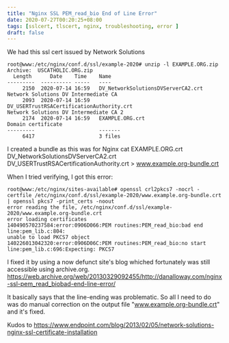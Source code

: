 ```yaml
---
title: "Nginx SSL PEM_read_bio End of Line Error"
date: 2020-07-27T00:20:25+08:00
tags: [sslcert, tlscert, nginx, troubleshooting, error ]
draft: false
---
```


We had this ssl cert issued by Network Solutions
```
root@www:/etc/nginx/conf.d/ssl/example-2020# unzip -l EXAMPLE.ORG.zip
Archive:  USCATHOLIC.ORG.zip
  Length      Date    Time    Name
---------  ---------- -----   ----
     2150  2020-07-14 16:59   DV_NetworkSolutionsDVServerCA2.crt
Network Solutions DV Intermediate CA
     2093  2020-07-14 16:59   DV_USERTrustRSACertificationAuthority.crt
Network Solutions DV Intermediate CA 2
     2174  2020-07-14 16:59   EXAMPLE.ORG.crt
Domain certificate
---------                     -------
     6417                     3 files
```

I created a bundle as this was for Nginx
cat EXAMPLE.ORG.crt DV_NetworkSolutionsDVServerCA2.crt DV_USERTrustRSACertificationAuthority.crt  > www.example.org-bundle.crt


When I tried verifying, I got this error:
```
root@www:/etc/nginx/sites-available# openssl crl2pkcs7 -nocrl -certfile /etc/nginx/conf.d/ssl/example-2020/www.example.org-bundle.crt | openssl pkcs7 -print_certs -noout
error reading the file, /etc/nginx/conf.d/ssl/example-2020/www.example.org-bundle.crt
error loading certificates
140490570237584:error:0906D066:PEM routines:PEM_read_bio:bad end line:pem_lib.c:804:
unable to load PKCS7 object
140226013042320:error:0906D06C:PEM routines:PEM_read_bio:no start line:pem_lib.c:696:Expecting: PKCS7
```

I fixed it by using a now defunct site's blog whiched fortunately was still accessible using archive.org.
https://web.archive.org/web/20130329092455/http://danalloway.com/nginx-ssl-pem_read_biobad-end-line-error/

It basically says that the line-ending was problematic. So all I need to do was do manual correction on the output file "www.example.org-bundle.crt"
and it's fixed.

Kudos to https://www.endpoint.com/blog/2013/02/05/network-solutions-nginx-ssl-certificate-installation
